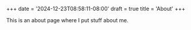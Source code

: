 +++
date = '2024-12-23T08:58:11-08:00'
draft = true
title = 'About'
+++

This is an about page where I put stuff about me. 
